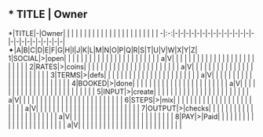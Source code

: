 ## * TITLE | Owner
*|TITLE|-|Owner| | | | | | | | | | | | | | | | | | | | | | |
-|:-:|-|-|-|-|-|-|-|-|-|-|-|-|-|-|-|-|-|-|-|-|-|-|-|-|-|
✦|A|B|C|D|E|F|G|H|I|J|K|L|M|N|O|P|Q|R|S|T|U|V|W|X|Y|Z|
1|SOCIAL|>|open| | | | | | | | | | | | | | | | | | | | | | |
a|V| | | | | | | | | | | | | | | | | | | | | | | | |
2|RATES|>|coins| | | | | | | | | | | | | | | | | | | | | | |
a|V| | | | | | | | | | | | | | | | | | | | | | | | |
3|TERMS|>|defs| | | | | | | | | | | | | | | | | | | | | | |
a|V| | | | | | | | | | | | | | | | | | | | | | | | |
4|BOOKED|>|done| | | | | | | | | | | | | | | | | | | | | | |
a|V| | | | | | | | | | | | | | | | | | | | | | | | |
5|INPUT|>|create| | | | | | | | | | | | | | | | | | | | | | |
a|V| | | | | | | | | | | | | | | | | | | | | | | | |
6|STEPS|>|mix| | | | | | | | | | | | | | | | | | | | | | |
a|V| | | | | | | | | | | | | | | | | | | | | | | | |
7|OUTPUT|>|checks| | | | | | | | | | | | | | | | | | | | | | |
a|V| | | | | | | | | | | | | | | | | | | | | | | | |
8|PAY|>|Paid| | | | | | | | | | | | | | | | | | | | | | |
a|V| | | | | | | | | | | | | | | | | | | | | | | | |